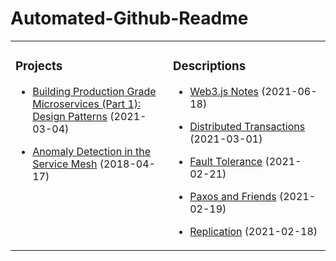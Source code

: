 # Automated-Github-Readme

<table>
<tr>
<td valign="top" width="50%">

### Projects
<!-- Blog entries start -->
- [Building Production Grade Microservices (Part 1): Design Patterns](https://www.fosdick.io/2021/03/04/building-production-grade-microservices-part-1.html) (2021-03-04)

- [Anomaly Detection in the Service Mesh](https://www.fosdick.io/2018/04/17/anomaly-detection-in-the-service-mesh.html) (2018-04-17)
<!-- Blog entries end -->

</td>

<td valign="top" width="50%">

### Descriptions
<!-- TILs start -->
- [Web3.js Notes](https://github.com/fosdickio/til/blob/main/ethereum/web3.js-notes.md) (2021-06-18)

- [Distributed Transactions](https://github.com/fosdickio/til/blob/main/distributed-computing/09-distributed-transactions.md) (2021-03-01)

- [Fault Tolerance](https://github.com/fosdickio/til/blob/main/distributed-computing/08-fault-tolerance.md) (2021-02-21)

- [Paxos and Friends](https://github.com/fosdickio/til/blob/main/distributed-computing/06-paxos-and-friends.md) (2021-02-19)

- [Replication](https://github.com/fosdickio/til/blob/main/distributed-computing/07-replication.md) (2021-02-18)
<!-- TILs end -->

</td>
</tr>
</table>
